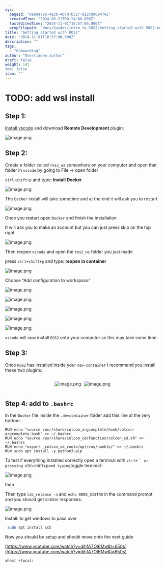 ```yaml
---
sys:
  pageId: "89e0a78c-4e2b-4070-b327-d28cb0694742"
  createdTime: "2024-08-21T00:24:00.000Z"
  lastEditedTime: "2024-11-01T18:57:00.000Z"
  propFilepath: "docs/Guides/intro_to_ROS2/Getting started with ROS2.md"
title: "Getting started with ROS2"
date: "2024-11-01T18:57:00.000Z"
description: ""
tags:
  - "Onboarding"
author: "Overridden author"
draft: false
weight: 141
toc: false
icon: ""
---
```


# TODO: add wsl install

## Step 1:

[Install vscode](https://code.visualstudio.com/download) and download **Remote Development** plugin:

![image.png](https://prod-files-secure.s3.us-west-2.amazonaws.com/d518164a-d88e-44d1-a4ee-3adb3bd8bce0/efb52993-1881-4a40-b95e-6f020334f022/image.png?X-Amz-Algorithm=AWS4-HMAC-SHA256&X-Amz-Content-Sha256=UNSIGNED-PAYLOAD&X-Amz-Credential=ASIAZI2LB466UZ7XWLKH%2F20250206%2Fus-west-2%2Fs3%2Faws4_request&X-Amz-Date=20250206T020836Z&X-Amz-Expires=3600&X-Amz-Security-Token=IQoJb3JpZ2luX2VjEDgaCXVzLXdlc3QtMiJIMEYCIQC4nmLj%2BT6fOZYHN1lGA0mnMxqVGRc64K6T7OGcKTk80AIhANaEQQBXk%2BRoC2W%2BWaPdJWaoWpLQfSk4Td9zZAeNTqY3Kv8DCFEQABoMNjM3NDIzMTgzODA1IgxVyYcz%2FwgGMPAbM7Aq3APm7tKxl6rptcLiBhhd7omxNn2kaAbhWpLlTbmOS4NNIlRUrNYIv%2F%2BBQcgl3zm0M1Wd%2B%2Fxyig52pZyrC5PKtcFRaBHWerml40nEaDgU6LDKQ3drKBA8JKj%2BUS2xiQxhcxNRiVFdWA%2B4ICANIyh779bJLSXAWsCtvEzfXQkW8ZjjHzt0UgAq0oAK7XksCGRO9aoHzlAepopLeVcRHqjthphAO7w4Q8BbMPRpOffyHvC%2FQOOQZsHGp1FtlmZtAPD2C%2Bw6L6v4aplueBrJZb%2Fsbw%2BLJDyeowvNhyCl5Bzu9gExqZC%2BCiITtY42bCi72ELJ5h8a9bCwzA0rX6dL5TX1IgupSDpQ7Uplm8mcmvem2rjsmAfFekxrqz%2Fdtha3WWwctXw5Ifqxx3JE4p6%2B5s%2FwmjunT5WSVTJq%2BfR%2FTJJAE5YZsc6DPjh4QM0xijyh2nBQvoKjyUc27BlMexFoR82hZFAUCsrkXe3Uble9SxAGWkAEe%2F3Zq9qpc7eMUUVBEP3qyA6y1OTc5Yn7iqAQYKlg2l5CcmzRS%2FL3MAnLkKA%2BMJpEU2LGVinENSOAxImlK0FvLgSGJwSttUdFtrN1ZMvMa55YH74bYI8qLXzG%2B8FlHEoK9H8sSkUp3IkxWIpFwzCk7Y%2B9BjqkAVm8wPhL6uMgDUIOvqd55o%2BNGsITp9eWmh3a9R9BD9sqAVhwLE08AEGQd537q6O2HWoSYDGPmdzumL35mk9e8aFnmqoXGWtfQRC3MATDGghVDAJszk9xf1BgxYagG79wV4VxLo7bGSDnxgg6Q%2BMzKD2l1z5GerFCV5aQqyFET9UHerXOHnCrXZcQU5GVTN78uQUnl0egZgvhhZM6qi4IdGEiP050&X-Amz-Signature=de8b39a92f49c4f0ae1a99958312583a9bcd497b4a441b9c7640fb5d74c66bc5&X-Amz-SignedHeaders=host&x-id=GetObject)

## Step 2:

Create a folder called `ros2_ws` somewhere on your computer and open that folder in `vscode` by going to File → open folder 

`ctrl+shift+p` and type: **Install Docker**

![image.png](https://prod-files-secure.s3.us-west-2.amazonaws.com/d518164a-d88e-44d1-a4ee-3adb3bd8bce0/2269dc0e-1cd5-47ff-bceb-c04ad9b2eab0/image.png?X-Amz-Algorithm=AWS4-HMAC-SHA256&X-Amz-Content-Sha256=UNSIGNED-PAYLOAD&X-Amz-Credential=ASIAZI2LB466UZ7XWLKH%2F20250206%2Fus-west-2%2Fs3%2Faws4_request&X-Amz-Date=20250206T020836Z&X-Amz-Expires=3600&X-Amz-Security-Token=IQoJb3JpZ2luX2VjEDgaCXVzLXdlc3QtMiJIMEYCIQC4nmLj%2BT6fOZYHN1lGA0mnMxqVGRc64K6T7OGcKTk80AIhANaEQQBXk%2BRoC2W%2BWaPdJWaoWpLQfSk4Td9zZAeNTqY3Kv8DCFEQABoMNjM3NDIzMTgzODA1IgxVyYcz%2FwgGMPAbM7Aq3APm7tKxl6rptcLiBhhd7omxNn2kaAbhWpLlTbmOS4NNIlRUrNYIv%2F%2BBQcgl3zm0M1Wd%2B%2Fxyig52pZyrC5PKtcFRaBHWerml40nEaDgU6LDKQ3drKBA8JKj%2BUS2xiQxhcxNRiVFdWA%2B4ICANIyh779bJLSXAWsCtvEzfXQkW8ZjjHzt0UgAq0oAK7XksCGRO9aoHzlAepopLeVcRHqjthphAO7w4Q8BbMPRpOffyHvC%2FQOOQZsHGp1FtlmZtAPD2C%2Bw6L6v4aplueBrJZb%2Fsbw%2BLJDyeowvNhyCl5Bzu9gExqZC%2BCiITtY42bCi72ELJ5h8a9bCwzA0rX6dL5TX1IgupSDpQ7Uplm8mcmvem2rjsmAfFekxrqz%2Fdtha3WWwctXw5Ifqxx3JE4p6%2B5s%2FwmjunT5WSVTJq%2BfR%2FTJJAE5YZsc6DPjh4QM0xijyh2nBQvoKjyUc27BlMexFoR82hZFAUCsrkXe3Uble9SxAGWkAEe%2F3Zq9qpc7eMUUVBEP3qyA6y1OTc5Yn7iqAQYKlg2l5CcmzRS%2FL3MAnLkKA%2BMJpEU2LGVinENSOAxImlK0FvLgSGJwSttUdFtrN1ZMvMa55YH74bYI8qLXzG%2B8FlHEoK9H8sSkUp3IkxWIpFwzCk7Y%2B9BjqkAVm8wPhL6uMgDUIOvqd55o%2BNGsITp9eWmh3a9R9BD9sqAVhwLE08AEGQd537q6O2HWoSYDGPmdzumL35mk9e8aFnmqoXGWtfQRC3MATDGghVDAJszk9xf1BgxYagG79wV4VxLo7bGSDnxgg6Q%2BMzKD2l1z5GerFCV5aQqyFET9UHerXOHnCrXZcQU5GVTN78uQUnl0egZgvhhZM6qi4IdGEiP050&X-Amz-Signature=dfbc92218b9196324629b87707c7a89e198b81a0fd8dd7c1a7861f3489068a2d&X-Amz-SignedHeaders=host&x-id=GetObject)

The `Docker` install will take sometime and at the end it will ask you to restart

![image.png](https://prod-files-secure.s3.us-west-2.amazonaws.com/d518164a-d88e-44d1-a4ee-3adb3bd8bce0/ed233f78-be33-4b1f-b89c-9c346c0e961e/image.png?X-Amz-Algorithm=AWS4-HMAC-SHA256&X-Amz-Content-Sha256=UNSIGNED-PAYLOAD&X-Amz-Credential=ASIAZI2LB466UZ7XWLKH%2F20250206%2Fus-west-2%2Fs3%2Faws4_request&X-Amz-Date=20250206T020836Z&X-Amz-Expires=3600&X-Amz-Security-Token=IQoJb3JpZ2luX2VjEDgaCXVzLXdlc3QtMiJIMEYCIQC4nmLj%2BT6fOZYHN1lGA0mnMxqVGRc64K6T7OGcKTk80AIhANaEQQBXk%2BRoC2W%2BWaPdJWaoWpLQfSk4Td9zZAeNTqY3Kv8DCFEQABoMNjM3NDIzMTgzODA1IgxVyYcz%2FwgGMPAbM7Aq3APm7tKxl6rptcLiBhhd7omxNn2kaAbhWpLlTbmOS4NNIlRUrNYIv%2F%2BBQcgl3zm0M1Wd%2B%2Fxyig52pZyrC5PKtcFRaBHWerml40nEaDgU6LDKQ3drKBA8JKj%2BUS2xiQxhcxNRiVFdWA%2B4ICANIyh779bJLSXAWsCtvEzfXQkW8ZjjHzt0UgAq0oAK7XksCGRO9aoHzlAepopLeVcRHqjthphAO7w4Q8BbMPRpOffyHvC%2FQOOQZsHGp1FtlmZtAPD2C%2Bw6L6v4aplueBrJZb%2Fsbw%2BLJDyeowvNhyCl5Bzu9gExqZC%2BCiITtY42bCi72ELJ5h8a9bCwzA0rX6dL5TX1IgupSDpQ7Uplm8mcmvem2rjsmAfFekxrqz%2Fdtha3WWwctXw5Ifqxx3JE4p6%2B5s%2FwmjunT5WSVTJq%2BfR%2FTJJAE5YZsc6DPjh4QM0xijyh2nBQvoKjyUc27BlMexFoR82hZFAUCsrkXe3Uble9SxAGWkAEe%2F3Zq9qpc7eMUUVBEP3qyA6y1OTc5Yn7iqAQYKlg2l5CcmzRS%2FL3MAnLkKA%2BMJpEU2LGVinENSOAxImlK0FvLgSGJwSttUdFtrN1ZMvMa55YH74bYI8qLXzG%2B8FlHEoK9H8sSkUp3IkxWIpFwzCk7Y%2B9BjqkAVm8wPhL6uMgDUIOvqd55o%2BNGsITp9eWmh3a9R9BD9sqAVhwLE08AEGQd537q6O2HWoSYDGPmdzumL35mk9e8aFnmqoXGWtfQRC3MATDGghVDAJszk9xf1BgxYagG79wV4VxLo7bGSDnxgg6Q%2BMzKD2l1z5GerFCV5aQqyFET9UHerXOHnCrXZcQU5GVTN78uQUnl0egZgvhhZM6qi4IdGEiP050&X-Amz-Signature=477f7891edb356060eb59fa650763d5cfb628ec19f366eed8e7fae95a59b7a87&X-Amz-SignedHeaders=host&x-id=GetObject)

Once you restart open `Docker` and finish the installation

It will ask you to make an account but you can just press skip on the top right

![image.png](https://prod-files-secure.s3.us-west-2.amazonaws.com/d518164a-d88e-44d1-a4ee-3adb3bd8bce0/21010ad9-1659-4fd9-9f59-9932a09b2a3d/image.png?X-Amz-Algorithm=AWS4-HMAC-SHA256&X-Amz-Content-Sha256=UNSIGNED-PAYLOAD&X-Amz-Credential=ASIAZI2LB466UZ7XWLKH%2F20250206%2Fus-west-2%2Fs3%2Faws4_request&X-Amz-Date=20250206T020836Z&X-Amz-Expires=3600&X-Amz-Security-Token=IQoJb3JpZ2luX2VjEDgaCXVzLXdlc3QtMiJIMEYCIQC4nmLj%2BT6fOZYHN1lGA0mnMxqVGRc64K6T7OGcKTk80AIhANaEQQBXk%2BRoC2W%2BWaPdJWaoWpLQfSk4Td9zZAeNTqY3Kv8DCFEQABoMNjM3NDIzMTgzODA1IgxVyYcz%2FwgGMPAbM7Aq3APm7tKxl6rptcLiBhhd7omxNn2kaAbhWpLlTbmOS4NNIlRUrNYIv%2F%2BBQcgl3zm0M1Wd%2B%2Fxyig52pZyrC5PKtcFRaBHWerml40nEaDgU6LDKQ3drKBA8JKj%2BUS2xiQxhcxNRiVFdWA%2B4ICANIyh779bJLSXAWsCtvEzfXQkW8ZjjHzt0UgAq0oAK7XksCGRO9aoHzlAepopLeVcRHqjthphAO7w4Q8BbMPRpOffyHvC%2FQOOQZsHGp1FtlmZtAPD2C%2Bw6L6v4aplueBrJZb%2Fsbw%2BLJDyeowvNhyCl5Bzu9gExqZC%2BCiITtY42bCi72ELJ5h8a9bCwzA0rX6dL5TX1IgupSDpQ7Uplm8mcmvem2rjsmAfFekxrqz%2Fdtha3WWwctXw5Ifqxx3JE4p6%2B5s%2FwmjunT5WSVTJq%2BfR%2FTJJAE5YZsc6DPjh4QM0xijyh2nBQvoKjyUc27BlMexFoR82hZFAUCsrkXe3Uble9SxAGWkAEe%2F3Zq9qpc7eMUUVBEP3qyA6y1OTc5Yn7iqAQYKlg2l5CcmzRS%2FL3MAnLkKA%2BMJpEU2LGVinENSOAxImlK0FvLgSGJwSttUdFtrN1ZMvMa55YH74bYI8qLXzG%2B8FlHEoK9H8sSkUp3IkxWIpFwzCk7Y%2B9BjqkAVm8wPhL6uMgDUIOvqd55o%2BNGsITp9eWmh3a9R9BD9sqAVhwLE08AEGQd537q6O2HWoSYDGPmdzumL35mk9e8aFnmqoXGWtfQRC3MATDGghVDAJszk9xf1BgxYagG79wV4VxLo7bGSDnxgg6Q%2BMzKD2l1z5GerFCV5aQqyFET9UHerXOHnCrXZcQU5GVTN78uQUnl0egZgvhhZM6qi4IdGEiP050&X-Amz-Signature=2b4a98d71d5f8b9c42715297d9217d8979a77be624f97e4db16f9295c0fb280a&X-Amz-SignedHeaders=host&x-id=GetObject)

Then reopen `vscode` and open the `ros2_ws` folder you just made

press `ctrl+shift+p` and type: **reopen in container**

![image.png](https://prod-files-secure.s3.us-west-2.amazonaws.com/d518164a-d88e-44d1-a4ee-3adb3bd8bce0/4e93b8c2-41ad-488c-8095-c74205196118/image.png?X-Amz-Algorithm=AWS4-HMAC-SHA256&X-Amz-Content-Sha256=UNSIGNED-PAYLOAD&X-Amz-Credential=ASIAZI2LB466UZ7XWLKH%2F20250206%2Fus-west-2%2Fs3%2Faws4_request&X-Amz-Date=20250206T020836Z&X-Amz-Expires=3600&X-Amz-Security-Token=IQoJb3JpZ2luX2VjEDgaCXVzLXdlc3QtMiJIMEYCIQC4nmLj%2BT6fOZYHN1lGA0mnMxqVGRc64K6T7OGcKTk80AIhANaEQQBXk%2BRoC2W%2BWaPdJWaoWpLQfSk4Td9zZAeNTqY3Kv8DCFEQABoMNjM3NDIzMTgzODA1IgxVyYcz%2FwgGMPAbM7Aq3APm7tKxl6rptcLiBhhd7omxNn2kaAbhWpLlTbmOS4NNIlRUrNYIv%2F%2BBQcgl3zm0M1Wd%2B%2Fxyig52pZyrC5PKtcFRaBHWerml40nEaDgU6LDKQ3drKBA8JKj%2BUS2xiQxhcxNRiVFdWA%2B4ICANIyh779bJLSXAWsCtvEzfXQkW8ZjjHzt0UgAq0oAK7XksCGRO9aoHzlAepopLeVcRHqjthphAO7w4Q8BbMPRpOffyHvC%2FQOOQZsHGp1FtlmZtAPD2C%2Bw6L6v4aplueBrJZb%2Fsbw%2BLJDyeowvNhyCl5Bzu9gExqZC%2BCiITtY42bCi72ELJ5h8a9bCwzA0rX6dL5TX1IgupSDpQ7Uplm8mcmvem2rjsmAfFekxrqz%2Fdtha3WWwctXw5Ifqxx3JE4p6%2B5s%2FwmjunT5WSVTJq%2BfR%2FTJJAE5YZsc6DPjh4QM0xijyh2nBQvoKjyUc27BlMexFoR82hZFAUCsrkXe3Uble9SxAGWkAEe%2F3Zq9qpc7eMUUVBEP3qyA6y1OTc5Yn7iqAQYKlg2l5CcmzRS%2FL3MAnLkKA%2BMJpEU2LGVinENSOAxImlK0FvLgSGJwSttUdFtrN1ZMvMa55YH74bYI8qLXzG%2B8FlHEoK9H8sSkUp3IkxWIpFwzCk7Y%2B9BjqkAVm8wPhL6uMgDUIOvqd55o%2BNGsITp9eWmh3a9R9BD9sqAVhwLE08AEGQd537q6O2HWoSYDGPmdzumL35mk9e8aFnmqoXGWtfQRC3MATDGghVDAJszk9xf1BgxYagG79wV4VxLo7bGSDnxgg6Q%2BMzKD2l1z5GerFCV5aQqyFET9UHerXOHnCrXZcQU5GVTN78uQUnl0egZgvhhZM6qi4IdGEiP050&X-Amz-Signature=27a0a6ff3ab41bfb3e590798b282e8aaca8a2455d602c9df74645b4baded364f&X-Amz-SignedHeaders=host&x-id=GetObject)

Choose “Add configuration to workspace”

![image.png](https://prod-files-secure.s3.us-west-2.amazonaws.com/d518164a-d88e-44d1-a4ee-3adb3bd8bce0/9560b282-5060-4989-ba37-97e7b2c22476/image.png?X-Amz-Algorithm=AWS4-HMAC-SHA256&X-Amz-Content-Sha256=UNSIGNED-PAYLOAD&X-Amz-Credential=ASIAZI2LB466UZ7XWLKH%2F20250206%2Fus-west-2%2Fs3%2Faws4_request&X-Amz-Date=20250206T020836Z&X-Amz-Expires=3600&X-Amz-Security-Token=IQoJb3JpZ2luX2VjEDgaCXVzLXdlc3QtMiJIMEYCIQC4nmLj%2BT6fOZYHN1lGA0mnMxqVGRc64K6T7OGcKTk80AIhANaEQQBXk%2BRoC2W%2BWaPdJWaoWpLQfSk4Td9zZAeNTqY3Kv8DCFEQABoMNjM3NDIzMTgzODA1IgxVyYcz%2FwgGMPAbM7Aq3APm7tKxl6rptcLiBhhd7omxNn2kaAbhWpLlTbmOS4NNIlRUrNYIv%2F%2BBQcgl3zm0M1Wd%2B%2Fxyig52pZyrC5PKtcFRaBHWerml40nEaDgU6LDKQ3drKBA8JKj%2BUS2xiQxhcxNRiVFdWA%2B4ICANIyh779bJLSXAWsCtvEzfXQkW8ZjjHzt0UgAq0oAK7XksCGRO9aoHzlAepopLeVcRHqjthphAO7w4Q8BbMPRpOffyHvC%2FQOOQZsHGp1FtlmZtAPD2C%2Bw6L6v4aplueBrJZb%2Fsbw%2BLJDyeowvNhyCl5Bzu9gExqZC%2BCiITtY42bCi72ELJ5h8a9bCwzA0rX6dL5TX1IgupSDpQ7Uplm8mcmvem2rjsmAfFekxrqz%2Fdtha3WWwctXw5Ifqxx3JE4p6%2B5s%2FwmjunT5WSVTJq%2BfR%2FTJJAE5YZsc6DPjh4QM0xijyh2nBQvoKjyUc27BlMexFoR82hZFAUCsrkXe3Uble9SxAGWkAEe%2F3Zq9qpc7eMUUVBEP3qyA6y1OTc5Yn7iqAQYKlg2l5CcmzRS%2FL3MAnLkKA%2BMJpEU2LGVinENSOAxImlK0FvLgSGJwSttUdFtrN1ZMvMa55YH74bYI8qLXzG%2B8FlHEoK9H8sSkUp3IkxWIpFwzCk7Y%2B9BjqkAVm8wPhL6uMgDUIOvqd55o%2BNGsITp9eWmh3a9R9BD9sqAVhwLE08AEGQd537q6O2HWoSYDGPmdzumL35mk9e8aFnmqoXGWtfQRC3MATDGghVDAJszk9xf1BgxYagG79wV4VxLo7bGSDnxgg6Q%2BMzKD2l1z5GerFCV5aQqyFET9UHerXOHnCrXZcQU5GVTN78uQUnl0egZgvhhZM6qi4IdGEiP050&X-Amz-Signature=f644b472f5f6f001f85722cf1ae99220031a9648d601ec594236871b8ca7a360&X-Amz-SignedHeaders=host&x-id=GetObject)

![image.png](https://prod-files-secure.s3.us-west-2.amazonaws.com/d518164a-d88e-44d1-a4ee-3adb3bd8bce0/2ee63f81-886b-48e8-a553-dc6e5eac99e4/image.png?X-Amz-Algorithm=AWS4-HMAC-SHA256&X-Amz-Content-Sha256=UNSIGNED-PAYLOAD&X-Amz-Credential=ASIAZI2LB466UZ7XWLKH%2F20250206%2Fus-west-2%2Fs3%2Faws4_request&X-Amz-Date=20250206T020836Z&X-Amz-Expires=3600&X-Amz-Security-Token=IQoJb3JpZ2luX2VjEDgaCXVzLXdlc3QtMiJIMEYCIQC4nmLj%2BT6fOZYHN1lGA0mnMxqVGRc64K6T7OGcKTk80AIhANaEQQBXk%2BRoC2W%2BWaPdJWaoWpLQfSk4Td9zZAeNTqY3Kv8DCFEQABoMNjM3NDIzMTgzODA1IgxVyYcz%2FwgGMPAbM7Aq3APm7tKxl6rptcLiBhhd7omxNn2kaAbhWpLlTbmOS4NNIlRUrNYIv%2F%2BBQcgl3zm0M1Wd%2B%2Fxyig52pZyrC5PKtcFRaBHWerml40nEaDgU6LDKQ3drKBA8JKj%2BUS2xiQxhcxNRiVFdWA%2B4ICANIyh779bJLSXAWsCtvEzfXQkW8ZjjHzt0UgAq0oAK7XksCGRO9aoHzlAepopLeVcRHqjthphAO7w4Q8BbMPRpOffyHvC%2FQOOQZsHGp1FtlmZtAPD2C%2Bw6L6v4aplueBrJZb%2Fsbw%2BLJDyeowvNhyCl5Bzu9gExqZC%2BCiITtY42bCi72ELJ5h8a9bCwzA0rX6dL5TX1IgupSDpQ7Uplm8mcmvem2rjsmAfFekxrqz%2Fdtha3WWwctXw5Ifqxx3JE4p6%2B5s%2FwmjunT5WSVTJq%2BfR%2FTJJAE5YZsc6DPjh4QM0xijyh2nBQvoKjyUc27BlMexFoR82hZFAUCsrkXe3Uble9SxAGWkAEe%2F3Zq9qpc7eMUUVBEP3qyA6y1OTc5Yn7iqAQYKlg2l5CcmzRS%2FL3MAnLkKA%2BMJpEU2LGVinENSOAxImlK0FvLgSGJwSttUdFtrN1ZMvMa55YH74bYI8qLXzG%2B8FlHEoK9H8sSkUp3IkxWIpFwzCk7Y%2B9BjqkAVm8wPhL6uMgDUIOvqd55o%2BNGsITp9eWmh3a9R9BD9sqAVhwLE08AEGQd537q6O2HWoSYDGPmdzumL35mk9e8aFnmqoXGWtfQRC3MATDGghVDAJszk9xf1BgxYagG79wV4VxLo7bGSDnxgg6Q%2BMzKD2l1z5GerFCV5aQqyFET9UHerXOHnCrXZcQU5GVTN78uQUnl0egZgvhhZM6qi4IdGEiP050&X-Amz-Signature=e3e9f8dd1cb62e6ecf1e940a535070a05ba708bf30045a181bad15ac5de98882&X-Amz-SignedHeaders=host&x-id=GetObject)

![image.png](https://prod-files-secure.s3.us-west-2.amazonaws.com/d518164a-d88e-44d1-a4ee-3adb3bd8bce0/ae1580b2-b048-407e-aed9-b584224a7a04/image.png?X-Amz-Algorithm=AWS4-HMAC-SHA256&X-Amz-Content-Sha256=UNSIGNED-PAYLOAD&X-Amz-Credential=ASIAZI2LB466UZ7XWLKH%2F20250206%2Fus-west-2%2Fs3%2Faws4_request&X-Amz-Date=20250206T020836Z&X-Amz-Expires=3600&X-Amz-Security-Token=IQoJb3JpZ2luX2VjEDgaCXVzLXdlc3QtMiJIMEYCIQC4nmLj%2BT6fOZYHN1lGA0mnMxqVGRc64K6T7OGcKTk80AIhANaEQQBXk%2BRoC2W%2BWaPdJWaoWpLQfSk4Td9zZAeNTqY3Kv8DCFEQABoMNjM3NDIzMTgzODA1IgxVyYcz%2FwgGMPAbM7Aq3APm7tKxl6rptcLiBhhd7omxNn2kaAbhWpLlTbmOS4NNIlRUrNYIv%2F%2BBQcgl3zm0M1Wd%2B%2Fxyig52pZyrC5PKtcFRaBHWerml40nEaDgU6LDKQ3drKBA8JKj%2BUS2xiQxhcxNRiVFdWA%2B4ICANIyh779bJLSXAWsCtvEzfXQkW8ZjjHzt0UgAq0oAK7XksCGRO9aoHzlAepopLeVcRHqjthphAO7w4Q8BbMPRpOffyHvC%2FQOOQZsHGp1FtlmZtAPD2C%2Bw6L6v4aplueBrJZb%2Fsbw%2BLJDyeowvNhyCl5Bzu9gExqZC%2BCiITtY42bCi72ELJ5h8a9bCwzA0rX6dL5TX1IgupSDpQ7Uplm8mcmvem2rjsmAfFekxrqz%2Fdtha3WWwctXw5Ifqxx3JE4p6%2B5s%2FwmjunT5WSVTJq%2BfR%2FTJJAE5YZsc6DPjh4QM0xijyh2nBQvoKjyUc27BlMexFoR82hZFAUCsrkXe3Uble9SxAGWkAEe%2F3Zq9qpc7eMUUVBEP3qyA6y1OTc5Yn7iqAQYKlg2l5CcmzRS%2FL3MAnLkKA%2BMJpEU2LGVinENSOAxImlK0FvLgSGJwSttUdFtrN1ZMvMa55YH74bYI8qLXzG%2B8FlHEoK9H8sSkUp3IkxWIpFwzCk7Y%2B9BjqkAVm8wPhL6uMgDUIOvqd55o%2BNGsITp9eWmh3a9R9BD9sqAVhwLE08AEGQd537q6O2HWoSYDGPmdzumL35mk9e8aFnmqoXGWtfQRC3MATDGghVDAJszk9xf1BgxYagG79wV4VxLo7bGSDnxgg6Q%2BMzKD2l1z5GerFCV5aQqyFET9UHerXOHnCrXZcQU5GVTN78uQUnl0egZgvhhZM6qi4IdGEiP050&X-Amz-Signature=ebe410dfcd980bee29ad198ea2e73cb71b242bedcc1aca1fae298eece4efab87&X-Amz-SignedHeaders=host&x-id=GetObject)

![image.png](https://prod-files-secure.s3.us-west-2.amazonaws.com/d518164a-d88e-44d1-a4ee-3adb3bd8bce0/53255b28-f75e-430f-b9e3-c0ac8577e42b/image.png?X-Amz-Algorithm=AWS4-HMAC-SHA256&X-Amz-Content-Sha256=UNSIGNED-PAYLOAD&X-Amz-Credential=ASIAZI2LB466UZ7XWLKH%2F20250206%2Fus-west-2%2Fs3%2Faws4_request&X-Amz-Date=20250206T020837Z&X-Amz-Expires=3600&X-Amz-Security-Token=IQoJb3JpZ2luX2VjEDgaCXVzLXdlc3QtMiJIMEYCIQC4nmLj%2BT6fOZYHN1lGA0mnMxqVGRc64K6T7OGcKTk80AIhANaEQQBXk%2BRoC2W%2BWaPdJWaoWpLQfSk4Td9zZAeNTqY3Kv8DCFEQABoMNjM3NDIzMTgzODA1IgxVyYcz%2FwgGMPAbM7Aq3APm7tKxl6rptcLiBhhd7omxNn2kaAbhWpLlTbmOS4NNIlRUrNYIv%2F%2BBQcgl3zm0M1Wd%2B%2Fxyig52pZyrC5PKtcFRaBHWerml40nEaDgU6LDKQ3drKBA8JKj%2BUS2xiQxhcxNRiVFdWA%2B4ICANIyh779bJLSXAWsCtvEzfXQkW8ZjjHzt0UgAq0oAK7XksCGRO9aoHzlAepopLeVcRHqjthphAO7w4Q8BbMPRpOffyHvC%2FQOOQZsHGp1FtlmZtAPD2C%2Bw6L6v4aplueBrJZb%2Fsbw%2BLJDyeowvNhyCl5Bzu9gExqZC%2BCiITtY42bCi72ELJ5h8a9bCwzA0rX6dL5TX1IgupSDpQ7Uplm8mcmvem2rjsmAfFekxrqz%2Fdtha3WWwctXw5Ifqxx3JE4p6%2B5s%2FwmjunT5WSVTJq%2BfR%2FTJJAE5YZsc6DPjh4QM0xijyh2nBQvoKjyUc27BlMexFoR82hZFAUCsrkXe3Uble9SxAGWkAEe%2F3Zq9qpc7eMUUVBEP3qyA6y1OTc5Yn7iqAQYKlg2l5CcmzRS%2FL3MAnLkKA%2BMJpEU2LGVinENSOAxImlK0FvLgSGJwSttUdFtrN1ZMvMa55YH74bYI8qLXzG%2B8FlHEoK9H8sSkUp3IkxWIpFwzCk7Y%2B9BjqkAVm8wPhL6uMgDUIOvqd55o%2BNGsITp9eWmh3a9R9BD9sqAVhwLE08AEGQd537q6O2HWoSYDGPmdzumL35mk9e8aFnmqoXGWtfQRC3MATDGghVDAJszk9xf1BgxYagG79wV4VxLo7bGSDnxgg6Q%2BMzKD2l1z5GerFCV5aQqyFET9UHerXOHnCrXZcQU5GVTN78uQUnl0egZgvhhZM6qi4IdGEiP050&X-Amz-Signature=3d1b51b07c259ff14771c45e4e56f3d681550e18716786bae8225541aede7add&X-Amz-SignedHeaders=host&x-id=GetObject)

![image.png](https://prod-files-secure.s3.us-west-2.amazonaws.com/d518164a-d88e-44d1-a4ee-3adb3bd8bce0/7c562767-5af9-4ffb-97d1-327bcdf4ee00/image.png?X-Amz-Algorithm=AWS4-HMAC-SHA256&X-Amz-Content-Sha256=UNSIGNED-PAYLOAD&X-Amz-Credential=ASIAZI2LB466UZ7XWLKH%2F20250206%2Fus-west-2%2Fs3%2Faws4_request&X-Amz-Date=20250206T020836Z&X-Amz-Expires=3600&X-Amz-Security-Token=IQoJb3JpZ2luX2VjEDgaCXVzLXdlc3QtMiJIMEYCIQC4nmLj%2BT6fOZYHN1lGA0mnMxqVGRc64K6T7OGcKTk80AIhANaEQQBXk%2BRoC2W%2BWaPdJWaoWpLQfSk4Td9zZAeNTqY3Kv8DCFEQABoMNjM3NDIzMTgzODA1IgxVyYcz%2FwgGMPAbM7Aq3APm7tKxl6rptcLiBhhd7omxNn2kaAbhWpLlTbmOS4NNIlRUrNYIv%2F%2BBQcgl3zm0M1Wd%2B%2Fxyig52pZyrC5PKtcFRaBHWerml40nEaDgU6LDKQ3drKBA8JKj%2BUS2xiQxhcxNRiVFdWA%2B4ICANIyh779bJLSXAWsCtvEzfXQkW8ZjjHzt0UgAq0oAK7XksCGRO9aoHzlAepopLeVcRHqjthphAO7w4Q8BbMPRpOffyHvC%2FQOOQZsHGp1FtlmZtAPD2C%2Bw6L6v4aplueBrJZb%2Fsbw%2BLJDyeowvNhyCl5Bzu9gExqZC%2BCiITtY42bCi72ELJ5h8a9bCwzA0rX6dL5TX1IgupSDpQ7Uplm8mcmvem2rjsmAfFekxrqz%2Fdtha3WWwctXw5Ifqxx3JE4p6%2B5s%2FwmjunT5WSVTJq%2BfR%2FTJJAE5YZsc6DPjh4QM0xijyh2nBQvoKjyUc27BlMexFoR82hZFAUCsrkXe3Uble9SxAGWkAEe%2F3Zq9qpc7eMUUVBEP3qyA6y1OTc5Yn7iqAQYKlg2l5CcmzRS%2FL3MAnLkKA%2BMJpEU2LGVinENSOAxImlK0FvLgSGJwSttUdFtrN1ZMvMa55YH74bYI8qLXzG%2B8FlHEoK9H8sSkUp3IkxWIpFwzCk7Y%2B9BjqkAVm8wPhL6uMgDUIOvqd55o%2BNGsITp9eWmh3a9R9BD9sqAVhwLE08AEGQd537q6O2HWoSYDGPmdzumL35mk9e8aFnmqoXGWtfQRC3MATDGghVDAJszk9xf1BgxYagG79wV4VxLo7bGSDnxgg6Q%2BMzKD2l1z5GerFCV5aQqyFET9UHerXOHnCrXZcQU5GVTN78uQUnl0egZgvhhZM6qi4IdGEiP050&X-Amz-Signature=62b2bb7ead0a56cc5503bf1b1270528c0154d392037706587a0fa9608937473b&X-Amz-SignedHeaders=host&x-id=GetObject)

`vscode` will now install `ROS2` onto your computer so this may take some time.

## Step 3:

Once `ROS2` has installed inside your `dev-container` I recommend you install these two plugins:

<div style="display: flex;flex-direction: row; column-gap:10px; max-width: 630px;justify-content: center;">
<div>

![image.png](https://prod-files-secure.s3.us-west-2.amazonaws.com/d518164a-d88e-44d1-a4ee-3adb3bd8bce0/3fc3d550-5a54-4ba1-ba6b-faa01cdb7369/image.png?X-Amz-Algorithm=AWS4-HMAC-SHA256&X-Amz-Content-Sha256=UNSIGNED-PAYLOAD&X-Amz-Credential=ASIAZI2LB46645HBLGD4%2F20250206%2Fus-west-2%2Fs3%2Faws4_request&X-Amz-Date=20250206T020840Z&X-Amz-Expires=3600&X-Amz-Security-Token=IQoJb3JpZ2luX2VjEDgaCXVzLXdlc3QtMiJGMEQCIFPILeTIet3P8KyarfhdGR5bL3jgjM2i%2F%2Bf9jbjPQyGIAiBscF5PTsDVhU1f232ONMFh0jbuxY87ByVW7ozML8afkCr%2FAwhREAAaDDYzNzQyMzE4MzgwNSIMtcb1vqN65VLAD%2F2NKtwDdYPGmHy7vidHuXPIaKmSEIRe7mJilk91SlbWD7AmS4vMjnfrAVgUGDOG%2BxzF%2FL%2FHlHpcNDYUo1qenoVYySBmU5rVMfSsdJYqXq%2FI4rDQyTqpjNg0IFzPe6Xs3ZHlTiVLtezlWWVgCG5NoPwg9tKXLajxz8uftK2iJHiGB1PuZk6ktuQC4QMPdBInPtrxMax4CwfJurn1VAmhZWZC7gmOmgdY8QqnaDuUFtMYcJRsJo7txip8YMVydPGJIDifwAKoNvBLZ0KSz3b%2B76aEUpZjwdDhA%2BRfpSrnhQLKeFzpeQTpUU2JDsonbPHHI%2FCean4i1Da4ZneIPCWOPE4TNFZtzXud2KwYl8gPLMGWg%2Fk6C3MtMce93PDSPyd0bSCnnN9mhGgkvpAv33X8Q6%2B%2FLTpU9cTWutjK4%2F0KKJh2Fm85YXK0csH%2BM7fGDVcLyjBfNxVyEJ8%2FmSD3JYvSw3yF947PsPGRy5098iOG%2Fse%2FZBy70ubJN5R9mifKTFiYfObnQ240du21iJiSJpEEAi4EfB34WcVPOjC4DUHyg3mbj7bJSRkzUOJ0q6N4sQT%2BHgYsX29YWTxeU0FMb3z4NZNUtWyKXkWP%2FSIOk5DF1ROKQvNukuD1ujfValqlQKVdhMQw8OyPvQY6pgH%2BfcONagNquUj6XhU1mfhQ8Ir8NMwouk9yELShT0Zmq%2BuVNBtgGGvKeNaeZQ2X3Thm6lzstrtVXCHdBxVGa27PkpEPxg2%2FZCxJ9QVga6pTv%2BYOqS2ksZ0t0c2xP4KfgO%2F%2B2BFJKixraVJVp%2BKiaLh8EafdDdUdloGWWZNI2%2F4aJQzOA5Blb8aeElFvEQluqSjiYoJyk8fj70eALMqQ21xFw6urZ9VH&X-Amz-Signature=2f9f252b8ce53e6ccac7041ad60ea46b32baaa626442bfedec288d7691289209&X-Amz-SignedHeaders=host&x-id=GetObject)

</div>
<div>

![image.png](https://prod-files-secure.s3.us-west-2.amazonaws.com/d518164a-d88e-44d1-a4ee-3adb3bd8bce0/d994cc66-13c2-4093-a5a3-f84cf4601a82/image.png?X-Amz-Algorithm=AWS4-HMAC-SHA256&X-Amz-Content-Sha256=UNSIGNED-PAYLOAD&X-Amz-Credential=ASIAZI2LB4666UBWPVFH%2F20250206%2Fus-west-2%2Fs3%2Faws4_request&X-Amz-Date=20250206T020841Z&X-Amz-Expires=3600&X-Amz-Security-Token=IQoJb3JpZ2luX2VjEDgaCXVzLXdlc3QtMiJIMEYCIQDq87796%2FWn3XUHQehwritoVvfjY5Gacwmodchv7wM2UwIhAP08QU06WDiuvo7wfh4aB6gMLd0K055X7j%2BUpPUfdn%2BZKv8DCFEQABoMNjM3NDIzMTgzODA1IgwcLBTD9Lawy4CbFI0q3ANaS%2Bw%2Fq0ad7iftUfvYt6%2F0VO07NctdrCZZOcMT2MIxH0XedJ75sDQ9JaxaTTlj%2BEyejN0u4itbHl6gbMwnYyZLrIM52p3RPtD5D8yuEkR4mP8y9IJ%2FN5Ke%2FNGnRC%2Fbf%2BBHXNdEQmHG80PqdkYlyr1FrrtIsjqFtVJvciAaZafnPslNYzhZGDoZ359Fa2gQKU06lFGxfeogmiuUqw0VohPI5W0s3b7fB5CfwUrbmHTC13jb6JEfdZ6QEqkbS1kTy70JsY68MeBVmI6TJj197XGZIvF7Cywoo8Zb4VrDBr%2FxW0vx%2FPz0K7DElLCM2LvT783k%2B%2B9GSNq8LDB9L7DQ54MZykBUelSKlZ9CW36Hawl8eo3Q7OTGF3Vi5vEW7qgyMhIEEJ57uheiuAd0y8tLAJoN1wwa9jr%2FPC1YpfXnq8T8c2mLLSIB0LbnPTg%2FAft10FJSTL8S78i1FAcEFUpyGefVdm%2FxqIaOW2QrjvU9QS%2BrLzSPRfJihNkxgmGP1uJqWd3Z9%2B7SClBLxvEBCGxqeoDmZbDunbZuuycLAwJ3yU5hsfBwpAL40z7Dd%2BJABCXg696XQx0K%2F%2FZqF1%2BG8e3ALL6X%2F%2FI2if5pCkHhcM30oErqpJwcuwZqQ83Oo3U80jDQ7I%2B9BjqkAfjGZ4V%2F4Rw13C6g0qMf5GJB1MsASJpNhYcNU9mJhxaKItXks5%2FJN70cfnyA18kIxtSqEIWGvrvMnLr5MexsNpcAnj7r6Iqew5TyiRkUT%2Fk3yhrOzo9%2Bs9%2FvrUW5sGLyY2LxyvUI1nWN9bFdo%2F0tLuK3E8uCJ2jbqPZUnghqUhGJglu5Qy3f63JhhefAaQb2d9JzQEDuIHLbcaKzdgO3oAIUpHfI&X-Amz-Signature=fc08b576edeec474693fc996a2d4c47953569f7e8d1a31af44359d03f642f30b&X-Amz-SignedHeaders=host&x-id=GetObject)

</div>
</div>

## Step 4: add to `.bashrc`

In the `Docker` file inside the `.devcontainer` folder add this line at the very bottom: 

```docker
RUN echo "source /usr/share/colcon_argcomplete/hook/colcon-argcomplete.bash" >> ~/.bashrc
RUN echo "source /usr/share/colcon_cd/function/colcon_cd.sh" >> ~/.bashrc
RUN echo "export _colcon_cd_root=/opt/ros/humble/" >> ~/.bashrc
RUN sudo apt install -y python3-pip 
```

To test if everything installed correctly open a terminal with `ctrl+`` or pressing `ctrl+shift+p` and typing `toggle terminal`:

![image.png](https://prod-files-secure.s3.us-west-2.amazonaws.com/d518164a-d88e-44d1-a4ee-3adb3bd8bce0/6a4943d8-b04e-4c02-9a58-775f3384d1a5/image.png?X-Amz-Algorithm=AWS4-HMAC-SHA256&X-Amz-Content-Sha256=UNSIGNED-PAYLOAD&X-Amz-Credential=ASIAZI2LB466UZ7XWLKH%2F20250206%2Fus-west-2%2Fs3%2Faws4_request&X-Amz-Date=20250206T020837Z&X-Amz-Expires=3600&X-Amz-Security-Token=IQoJb3JpZ2luX2VjEDgaCXVzLXdlc3QtMiJIMEYCIQC4nmLj%2BT6fOZYHN1lGA0mnMxqVGRc64K6T7OGcKTk80AIhANaEQQBXk%2BRoC2W%2BWaPdJWaoWpLQfSk4Td9zZAeNTqY3Kv8DCFEQABoMNjM3NDIzMTgzODA1IgxVyYcz%2FwgGMPAbM7Aq3APm7tKxl6rptcLiBhhd7omxNn2kaAbhWpLlTbmOS4NNIlRUrNYIv%2F%2BBQcgl3zm0M1Wd%2B%2Fxyig52pZyrC5PKtcFRaBHWerml40nEaDgU6LDKQ3drKBA8JKj%2BUS2xiQxhcxNRiVFdWA%2B4ICANIyh779bJLSXAWsCtvEzfXQkW8ZjjHzt0UgAq0oAK7XksCGRO9aoHzlAepopLeVcRHqjthphAO7w4Q8BbMPRpOffyHvC%2FQOOQZsHGp1FtlmZtAPD2C%2Bw6L6v4aplueBrJZb%2Fsbw%2BLJDyeowvNhyCl5Bzu9gExqZC%2BCiITtY42bCi72ELJ5h8a9bCwzA0rX6dL5TX1IgupSDpQ7Uplm8mcmvem2rjsmAfFekxrqz%2Fdtha3WWwctXw5Ifqxx3JE4p6%2B5s%2FwmjunT5WSVTJq%2BfR%2FTJJAE5YZsc6DPjh4QM0xijyh2nBQvoKjyUc27BlMexFoR82hZFAUCsrkXe3Uble9SxAGWkAEe%2F3Zq9qpc7eMUUVBEP3qyA6y1OTc5Yn7iqAQYKlg2l5CcmzRS%2FL3MAnLkKA%2BMJpEU2LGVinENSOAxImlK0FvLgSGJwSttUdFtrN1ZMvMa55YH74bYI8qLXzG%2B8FlHEoK9H8sSkUp3IkxWIpFwzCk7Y%2B9BjqkAVm8wPhL6uMgDUIOvqd55o%2BNGsITp9eWmh3a9R9BD9sqAVhwLE08AEGQd537q6O2HWoSYDGPmdzumL35mk9e8aFnmqoXGWtfQRC3MATDGghVDAJszk9xf1BgxYagG79wV4VxLo7bGSDnxgg6Q%2BMzKD2l1z5GerFCV5aQqyFET9UHerXOHnCrXZcQU5GVTN78uQUnl0egZgvhhZM6qi4IdGEiP050&X-Amz-Signature=ff7648412e568d14711edbef0505c5fe1a570ac83fec3c8204b0e8d5001a2a9f&X-Amz-SignedHeaders=host&x-id=GetObject)

then 

Then type `lsb_release -a` and `echo $ROS_DISTRO` in the command prompt and you should get similar responses:

![image.png](https://prod-files-secure.s3.us-west-2.amazonaws.com/d518164a-d88e-44d1-a4ee-3adb3bd8bce0/3e635dec-a805-4e85-8b9e-d000e5b71a4e/image.png?X-Amz-Algorithm=AWS4-HMAC-SHA256&X-Amz-Content-Sha256=UNSIGNED-PAYLOAD&X-Amz-Credential=ASIAZI2LB466UZ7XWLKH%2F20250206%2Fus-west-2%2Fs3%2Faws4_request&X-Amz-Date=20250206T020836Z&X-Amz-Expires=3600&X-Amz-Security-Token=IQoJb3JpZ2luX2VjEDgaCXVzLXdlc3QtMiJIMEYCIQC4nmLj%2BT6fOZYHN1lGA0mnMxqVGRc64K6T7OGcKTk80AIhANaEQQBXk%2BRoC2W%2BWaPdJWaoWpLQfSk4Td9zZAeNTqY3Kv8DCFEQABoMNjM3NDIzMTgzODA1IgxVyYcz%2FwgGMPAbM7Aq3APm7tKxl6rptcLiBhhd7omxNn2kaAbhWpLlTbmOS4NNIlRUrNYIv%2F%2BBQcgl3zm0M1Wd%2B%2Fxyig52pZyrC5PKtcFRaBHWerml40nEaDgU6LDKQ3drKBA8JKj%2BUS2xiQxhcxNRiVFdWA%2B4ICANIyh779bJLSXAWsCtvEzfXQkW8ZjjHzt0UgAq0oAK7XksCGRO9aoHzlAepopLeVcRHqjthphAO7w4Q8BbMPRpOffyHvC%2FQOOQZsHGp1FtlmZtAPD2C%2Bw6L6v4aplueBrJZb%2Fsbw%2BLJDyeowvNhyCl5Bzu9gExqZC%2BCiITtY42bCi72ELJ5h8a9bCwzA0rX6dL5TX1IgupSDpQ7Uplm8mcmvem2rjsmAfFekxrqz%2Fdtha3WWwctXw5Ifqxx3JE4p6%2B5s%2FwmjunT5WSVTJq%2BfR%2FTJJAE5YZsc6DPjh4QM0xijyh2nBQvoKjyUc27BlMexFoR82hZFAUCsrkXe3Uble9SxAGWkAEe%2F3Zq9qpc7eMUUVBEP3qyA6y1OTc5Yn7iqAQYKlg2l5CcmzRS%2FL3MAnLkKA%2BMJpEU2LGVinENSOAxImlK0FvLgSGJwSttUdFtrN1ZMvMa55YH74bYI8qLXzG%2B8FlHEoK9H8sSkUp3IkxWIpFwzCk7Y%2B9BjqkAVm8wPhL6uMgDUIOvqd55o%2BNGsITp9eWmh3a9R9BD9sqAVhwLE08AEGQd537q6O2HWoSYDGPmdzumL35mk9e8aFnmqoXGWtfQRC3MATDGghVDAJszk9xf1BgxYagG79wV4VxLo7bGSDnxgg6Q%2BMzKD2l1z5GerFCV5aQqyFET9UHerXOHnCrXZcQU5GVTN78uQUnl0egZgvhhZM6qi4IdGEiP050&X-Amz-Signature=2b20aeeae42a987483a2ed6db1b06766734637b4d11086a04a72511772f80334&X-Amz-SignedHeaders=host&x-id=GetObject)

Install:  to get windows to pass over

```bash
 sudo apt install xcb
```

Now you should be setup and should move onto the next guide 

[https://www.youtube.com/watch?v=dihfA7Ol6Mw&t=650s](https://www.youtube.com/watch?v=dihfA7Ol6Mw&t=650s)

```python
xhost +local:
```
